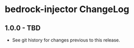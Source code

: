 # bedrock-injector ChangeLog

## 1.0.0 - TBD

- See git history for changes previous to this release.
